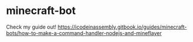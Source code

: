 # minecraft-bot

Check my guide out!
https://icodeinassembly.gitbook.io/guides/minecraft-bots/how-to-make-a-command-handler-nodejs-and-mineflayer
